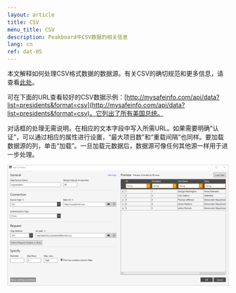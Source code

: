 ```yaml
---
layout: article
title: CSV
menu_title: CSV
description: Peakboard中CSV数据的相关信息
lang: cn
ref: dat-05
---
```

本文解释如何处理CSV格式数据的数据源。有关CSV的确切规范和更多信息，请查看[此处](https://en.wikipedia.org/wiki/Comma-separated_values)。

可在下面的URL查看较好的CSV数据示例：[http://mysafeinfo.com/api/data?list=presidents&format=csv](http://mysafeinfo.com/api/data?list=presidents&format=csv)。它列出了所有美国总统。

对话框的处理无需说明。在相应的文本字段中写入所需URL。如果需要明确“认证”，可以通过相应的属性进行设置，“最大项目数”和“重载间隔”也同样。要加载数据源的列，单击“加载”。一旦加载元数据后，数据源可像任何其他源一样用于进一步处理。

![CSV Add Data Dialog](/assets/images/data-sources/csv/csv-add-data-dialog.png)
